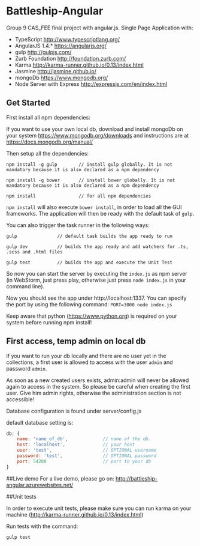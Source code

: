 # Battleship-Angular
Group 9 CAS_FEE final project with angular.js. Single Page Application with:

- TypeScript http://www.typescriptlang.org/
- AngularJS 1.4.* https://angularjs.org/
- gulp http://gulpjs.com/
- Zurb Foundation http://foundation.zurb.com/
- Karma http://karma-runner.github.io/0.13/index.html
- Jasmine http://jasmine.github.io/
- mongoDb https://www.mongodb.org/
- Node Server with Express http://expressjs.com/en/index.html


## Get Started

First install all npm dependencies:

If you want to use your own local db, download and install mongoDb on your system  https://www.mongodb.org/downloads and instructions are at https://docs.mongodb.org/manual/

Then setup all the dependencies:

`npm install -g gulp        // install gulp globally. It is not mandatory because it is also declared as a npm dependency`

`npm install -g bower       // install bower globally. It is not mandatory because it is also declared as a npm dependency`

`npm install                // for all npm dependencies`

`npm install` will also execute `bower install`, in order to load all the GUI frameworks. The application will then be ready with the default task of `gulp`.
   
You can also trigger the task runner in the following ways:

`gulp               // default task builds the app ready to run`

`gulp dev           // builds the app ready and add watchers for .ts, .scss and .html files`

`gulp test          // builds the app and execute the Unit Test`

So now you can start the server by executing the `index.js` as npm server (in WebStorm, just press play, otherwise just press `node index.js` in your command line).

Now you should see the app under http://localhost:1337. You can specify the port by using the following command: `PORT=3000 node index.js`

Keep aware that python (https://www.python.org) is required on your system before running npm install!


## First access, temp admin on local db

If you want to run your db locally and there are no user yet in the collections, a first user is allowed to access with the user `admin` and password `admin`. 

As soon as a new created users exists, admin:admin will never be allowed again to access in the system. So please be
careful when creating the first user. Give him admin rights, otherwise the administration section is not accessible!

Database configuration is found under server/config.js

default database setting is: 

```javascript
db: {
    name: 'name_of_db',             // name of the db. 
    host: 'localhost',              // your host
    user: 'test',                   // OPTIONAL username
    password: 'test',               // OPTIONAL password
    port: 54288                     // port to your db
}
```

##Live demo
For a live demo, please go on: http://battleship-angular.azurewebsites.net/ 


##Unit tests

In order to execute unit tests, please make sure you can run karma on your machine (http://karma-runner.github.io/0.13/index.html)

Run tests with the command:

`gulp test`